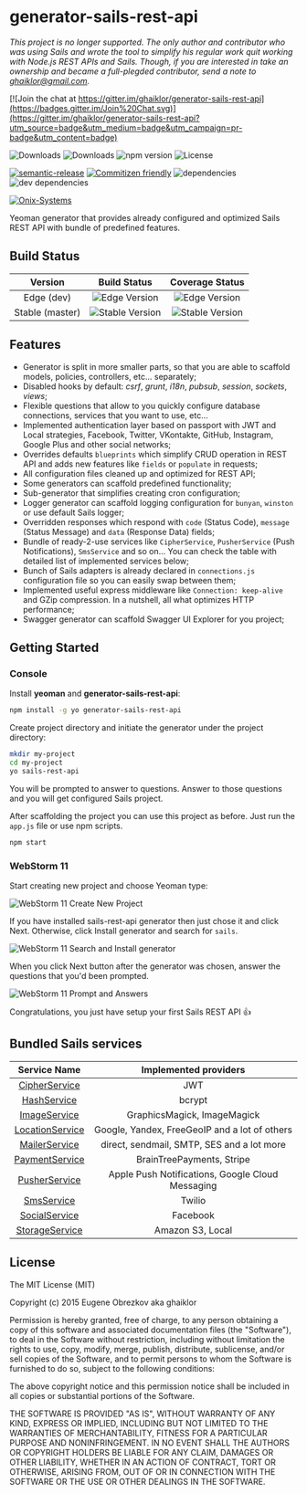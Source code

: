 # generator-sails-rest-api

_This project is no longer supported. The only author and contributor who was using Sails and wrote the tool to simplify his regular work quit working with Node.js REST APIs and Sails. Though, if you are interested in take an ownership and became a full-plegded contributor, send a note to ghaiklor@gmail.com._

[![Join the chat at https://gitter.im/ghaiklor/generator-sails-rest-api](https://badges.gitter.im/Join%20Chat.svg)](https://gitter.im/ghaiklor/generator-sails-rest-api?utm_source=badge&utm_medium=badge&utm_campaign=pr-badge&utm_content=badge)

![Downloads](https://img.shields.io/npm/dm/generator-sails-rest-api.svg)
![Downloads](https://img.shields.io/npm/dt/generator-sails-rest-api.svg)
![npm version](https://img.shields.io/npm/v/generator-sails-rest-api.svg)
![License](https://img.shields.io/npm/l/generator-sails-rest-api.svg)

[![semantic-release](https://img.shields.io/badge/%20%20%F0%9F%93%A6%F0%9F%9A%80-semantic--release-e10079.svg)](https://github.com/semantic-release/semantic-release)
[![Commitizen friendly](https://img.shields.io/badge/commitizen-friendly-brightgreen.svg)](http://commitizen.github.io/cz-cli/)
![dependencies](https://img.shields.io/david/ghaiklor/generator-sails-rest-api.svg)
![dev dependencies](https://img.shields.io/david/dev/ghaiklor/generator-sails-rest-api.svg)

[![Onix-Systems](https://cloud.githubusercontent.com/assets/3625244/9819276/b40b6338-58b5-11e5-8800-c42f3ebe1242.png)](http://us.onix-systems.com/)

Yeoman generator that provides already configured and optimized Sails REST API with bundle of predefined features.

## Build Status

| Version         | Build Status                                                                                  | Coverage Status                                                                                  |
|:---------------:|:---------------------------------------------------------------------------------------------:|:------------------------------------------------------------------------------------------------:|
| Edge (dev)      | ![Edge Version](https://img.shields.io/travis/ghaiklor/generator-sails-rest-api/dev.svg)      | ![Edge Version](https://img.shields.io/coveralls/ghaiklor/generator-sails-rest-api/dev.svg)      |
| Stable (master) | ![Stable Version](https://img.shields.io/travis/ghaiklor/generator-sails-rest-api/master.svg) | ![Stable Version](https://img.shields.io/coveralls/ghaiklor/generator-sails-rest-api/master.svg) |

## Features

- Generator is split in more smaller parts, so that you are able to scaffold models, policies, controllers, etc... separately;
- Disabled hooks by default: *csrf*, *grunt*, *i18n*, *pubsub*, *session*, *sockets*, *views*;
- Flexible questions that allow to you quickly configure database connections, services that you want to use, etc...
- Implemented authentication layer based on passport with JWT and Local strategies, Facebook, Twitter, VKontakte, GitHub, Instagram, Google Plus and other social networks;
- Overrides defaults `blueprints` which simplify CRUD operation in REST API and adds new features like `fields` or `populate` in requests;
- All configuration files cleaned up and optimized for REST API;
- Some generators can scaffold predefined functionality;
- Sub-generator that simplifies creating cron configuration;
- Logger generator can scaffold logging configuration for `bunyan`, `winston` or use default Sails logger;
- Overridden responses which respond with `code` (Status Code), `message` (Status Message) and `data` (Response Data) fields;
- Bundle of ready-2-use services like `CipherService`, `PusherService` (Push Notifications), `SmsService` and so on... You can check the table with detailed list of implemented services below;
- Bunch of Sails adapters is already declared in `connections.js` configuration file so you can easily swap between them;
- Implemented useful express middleware like `Connection: keep-alive` and GZip compression. In a nutshell, all what optimizes HTTP performance;
- Swagger generator can scaffold Swagger UI Explorer for you project;

## Getting Started

### Console

Install **yeoman** and **generator-sails-rest-api**:

```bash
npm install -g yo generator-sails-rest-api
```

Create project directory and initiate the generator under the project directory:

```bash
mkdir my-project
cd my-project
yo sails-rest-api
```

You will be prompted to answer to questions. Answer to those questions and you will get configured Sails project.

After scaffolding the project you can use this project as before. Just run the `app.js` file or use npm scripts.

```bash
npm start
```

### WebStorm 11

Start creating new project and choose Yeoman type:

![WebStorm 11 Create New Project](https://cloud.githubusercontent.com/assets/3625244/10912184/ed36dfa6-8250-11e5-8a0a-d64ae0a3a6fc.png)

If you have installed sails-rest-api generator then just chose it and click Next.
Otherwise, click Install generator and search for `sails`.

![WebStorm 11 Search and Install generator](https://cloud.githubusercontent.com/assets/3625244/10912249/40dc99ca-8251-11e5-989d-f0be4efae9b8.png)

When you click Next button after the generator was chosen, answer the questions that you'd been prompted.

![WebStorm 11 Prompt and Answers](https://cloud.githubusercontent.com/assets/3625244/10912293/7b090b4c-8251-11e5-8ec7-2b70c3be197e.png)

Congratulations, you just have setup your first Sails REST API :+1:

## Bundled Sails services

| Service Name                                                          | Implemented providers                            |
|:---------------------------------------------------------------------:|:------------------------------------------------:|
| [CipherService](https://github.com/ghaiklor/sails-service-cipher)     | JWT                                              |
| [HashService](https://github.com/ghaiklor/sails-service-hash)         | bcrypt                                           |
| [ImageService](https://github.com/ghaiklor/sails-service-image)       | GraphicsMagick, ImageMagick                      |
| [LocationService](https://github.com/ghaiklor/sails-service-location) | Google, Yandex, FreeGeoIP and a lot of others    |
| [MailerService](https://github.com/ghaiklor/sails-service-mailer)     | direct, sendmail, SMTP, SES and a lot more       |
| [PaymentService](https://github.com/ghaiklor/sails-service-payment)   | BrainTreePayments, Stripe                        |
| [PusherService](https://github.com/ghaiklor/sails-service-pusher)     | Apple Push Notifications, Google Cloud Messaging |
| [SmsService](https://github.com/ghaiklor/sails-service-sms)           | Twilio                                           |
| [SocialService](https://github.com/ghaiklor/sails-service-social)     | Facebook                                         |
| [StorageService](https://github.com/ghaiklor/sails-service-storage)   | Amazon S3, Local                                 |

## License

The MIT License (MIT)

Copyright (c) 2015 Eugene Obrezkov aka ghaiklor

Permission is hereby granted, free of charge, to any person obtaining a copy
of this software and associated documentation files (the "Software"), to deal
in the Software without restriction, including without limitation the rights
to use, copy, modify, merge, publish, distribute, sublicense, and/or sell
copies of the Software, and to permit persons to whom the Software is
furnished to do so, subject to the following conditions:

The above copyright notice and this permission notice shall be included in all
copies or substantial portions of the Software.

THE SOFTWARE IS PROVIDED "AS IS", WITHOUT WARRANTY OF ANY KIND, EXPRESS OR
IMPLIED, INCLUDING BUT NOT LIMITED TO THE WARRANTIES OF MERCHANTABILITY,
FITNESS FOR A PARTICULAR PURPOSE AND NONINFRINGEMENT. IN NO EVENT SHALL THE
AUTHORS OR COPYRIGHT HOLDERS BE LIABLE FOR ANY CLAIM, DAMAGES OR OTHER
LIABILITY, WHETHER IN AN ACTION OF CONTRACT, TORT OR OTHERWISE, ARISING FROM,
OUT OF OR IN CONNECTION WITH THE SOFTWARE OR THE USE OR OTHER DEALINGS IN THE
SOFTWARE.
